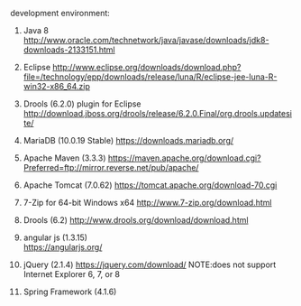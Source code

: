 development environment:

1. Java 8 
http://www.oracle.com/technetwork/java/javase/downloads/jdk8-downloads-2133151.html

2. Eclipse 
http://www.eclipse.org/downloads/download.php?file=/technology/epp/downloads/release/luna/R/eclipse-jee-luna-R-win32-x86_64.zip

3. Drools (6.2.0) plugin for Eclipse
http://download.jboss.org/drools/release/6.2.0.Final/org.drools.updatesite/

4. MariaDB (10.0.19 Stable)
https://downloads.mariadb.org/

5. Apache Maven (3.3.3)
https://maven.apache.org/download.cgi?Preferred=ftp://mirror.reverse.net/pub/apache/

6. Apache Tomcat (7.0.62)
https://tomcat.apache.org/download-70.cgi

7. 7-Zip for 64-bit Windows x64
http://www.7-zip.org/download.html

8. Drools (6.2)
http://www.drools.org/download/download.html

9. angular js (1.3.15)   
https://angularjs.org/

10. jQuery (2.1.4)
https://jquery.com/download/
NOTE:does not support Internet Explorer 6, 7, or 8

11. Spring Framework (4.1.6)













